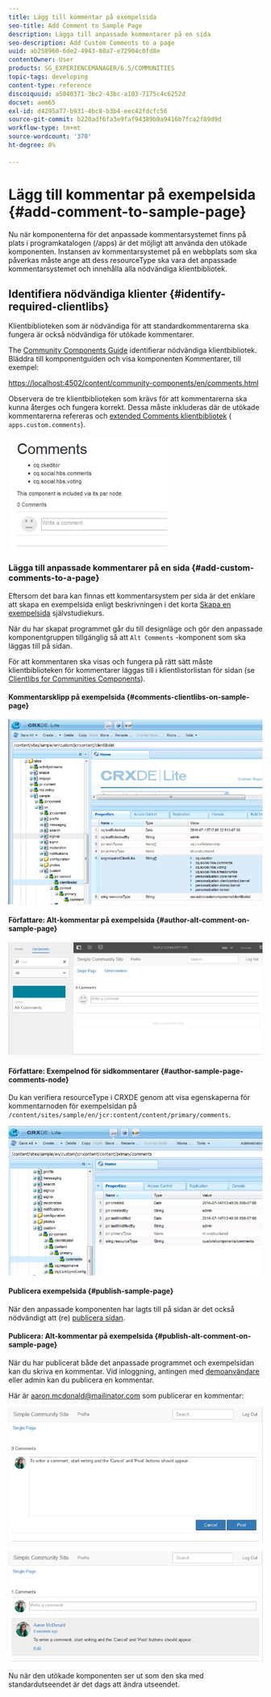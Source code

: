```yaml
---
title: Lägg till kommentar på exempelsida
seo-title: Add Comment to Sample Page
description: Lägga till anpassade kommentarer på en sida
seo-description: Add Custom Comments to a page
uuid: ab258960-6de2-4943-80a7-e72904c0fd8e
contentOwner: User
products: SG_EXPERIENCEMANAGER/6.5/COMMUNITIES
topic-tags: developing
content-type: reference
discoiquuid: a5040371-3bc2-43bc-a103-7175c4c6252d
docset: aem65
exl-id: d4295a77-b931-4bc8-b3b4-eec42fdcfc56
source-git-commit: b220adf6fa3e9faf94389b9a9416b7fca2f89d9d
workflow-type: tm+mt
source-wordcount: '370'
ht-degree: 0%

---
```


# Lägg till kommentar på exempelsida  {#add-comment-to-sample-page}

Nu när komponenterna för det anpassade kommentarsystemet finns på plats i programkatalogen (/apps) är det möjligt att använda den utökade komponenten. Instansen av kommentarsystemet på en webbplats som ska påverkas måste ange att dess resourceType ska vara det anpassade kommentarsystemet och innehålla alla nödvändiga klientbibliotek.

## Identifiera nödvändiga klienter {#identify-required-clientlibs}

Klientbiblioteken som är nödvändiga för att standardkommentarerna ska fungera är också nödvändiga för utökade kommentarer.

The [Community Components Guide](/help/communities/components-guide.md) identifierar nödvändiga klientbibliotek. Bläddra till komponentguiden och visa komponenten Kommentarer, till exempel:

[https://localhost:4502/content/community-components/en/comments.html](https://localhost:4502/content/community-components/en/comments.html)

Observera de tre klientbiblioteken som krävs för att kommentarerna ska kunna återges och fungera korrekt. Dessa måste inkluderas där de utökade kommentarerna refereras och [extended Comments klientbibliotek](/help/communities/extend-create-components.md#create-a-client-library-folder) ( `apps.custom.comments`).

![comments-component1](assets/comments-component1.png)

### Lägga till anpassade kommentarer på en sida {#add-custom-comments-to-a-page}

Eftersom det bara kan finnas ett kommentarsystem per sida är det enklare att skapa en exempelsida enligt beskrivningen i det korta [Skapa en exempelsida](/help/communities/create-sample-page.md) självstudiekurs.

När du har skapat programmet går du till designläge och gör den anpassade komponentgruppen tillgänglig så att `Alt Comments` -komponent som ska läggas till på sidan.

För att kommentaren ska visas och fungera på rätt sätt måste klientbiblioteken för kommentarer läggas till i klientlistorlistan för sidan (se [Clientlibs for Communities Components](/help/communities/clientlibs.md)).

#### Kommentarsklipp på exempelsida {#comments-clientlibs-on-sample-page}

![comments-clientlibs-crxde](assets/comments-clientlibs-crxde.png)

#### Författare: Alt-kommentar på exempelsida {#author-alt-comment-on-sample-page}

![alt-comment](assets/alt-comment.png)

#### Författare: Exempelnod för sidkommentarer {#author-sample-page-comments-node}

Du kan verifiera resourceType i CRXDE genom att visa egenskaperna för kommentarnoden för exempelsidan på `/content/sites/sample/en/jcr:content/content/primary/comments`.

![verify-comment-crxde](assets/verify-comment-crxde.png)

#### Publicera exempelsida {#publish-sample-page}

När den anpassade komponenten har lagts till på sidan är det också nödvändigt att (re) [publicera sidan](/help/communities/sites-console.md#publishing-the-site).

#### Publicera: Alt-kommentar på exempelsida {#publish-alt-comment-on-sample-page}

När du har publicerat både det anpassade programmet och exempelsidan kan du skriva en kommentar. Vid inloggning, antingen med [demoanvändare](/help/communities/tutorials.md#demo-users) eller admin kan du publicera en kommentar.

Här är aaron.mcdonald@mailinator.com som publicerar en kommentar:

![publish-alt-comment](assets/publish-alt-comment.png)

![publish-alt-comment1](assets/publish-alt-comment1.png)

Nu när den utökade komponenten ser ut som den ska med standardutseendet är det dags att ändra utseendet.
